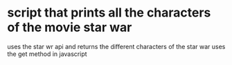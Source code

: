 # script that prints all the characters of the movie star war
uses the star wr api and returns the different characters of the star war
uses the get method in javascript